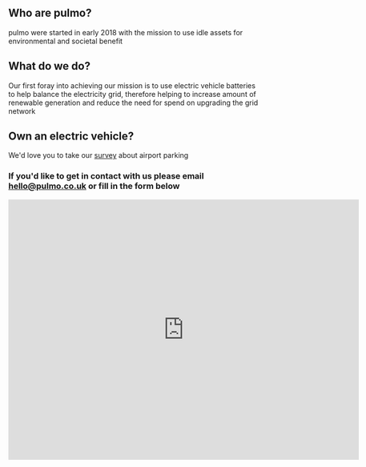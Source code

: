 ## Who are pulmo?

pulmo were started in early 2018 with the mission to use idle assets for environmental and societal benefit

## What do we do?

Our first foray into achieving our mission is to use electric vehicle batteries to help balance the electricity grid, therefore helping to increase amount of renewable generation and reduce the need for spend on upgrading the grid network

## Own an electric vehicle?

We'd love you to take our [survey](https://pulmo1.typeform.com/to/ovhms2) about airport parking

### If you'd like to get in contact with us please email hello@pulmo.co.uk or fill in the form below

<iframe src="https://docs.google.com/forms/d/e/1FAIpQLSfYl2NTzDBr4_wqza3R48I0BkAnp4p0N0YQSsfygnYk9khUIw/viewform?embedded=true" width="700" height="520" frameborder="0" marginheight="0" marginwidth="0">Loading...</iframe>
